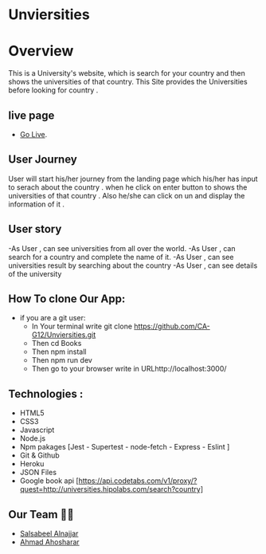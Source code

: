 # Unviersities
# Overview 
This is a University's website, which is search for your country and then shows the universities of that country.
This Site provides the Universities before looking for country .

## live page
- [Go Live](https://unviersities.herokuapp.com/). 

## User Journey
User will start his/her journey from the landing page which his/her has input to serach about the country .
when he click on enter button to shows the universities of that country .
Also he/she can click on un and display the information of it .

## User story 
-As User , can see universities from all over the world.
-As User , can search for a country and complete the name of it.
-As User , can see universities result by searching about the country
-As User , can see details of the university

## How To clone Our App: 
- if you are a git user:
    - In Your terminal write git clone https://github.com/CA-G12/Unviersities.git
    - Then cd Books
    - Then npm install
    - Then npm run dev
    - Then go to your browser write in URLhttp://localhost:3000/

## Technologies : 
- HTML5
- CSS3
- Javascript
- Node.js
- Npm pakages [Jest - Supertest - node-fetch - Express  - Eslint ] 
- Git & Github
- Heroku
- JSON Files
- Google book api [https://api.codetabs.com/v1/proxy/?quest=http://universities.hipolabs.com/search?country]


## Our Team 👩‍💻
- [Salsabeel Alnajjar](https://github.com/salsabeelomar)
- [Ahmad Ahosharar](https://github.com/AhmedAbuSharar)